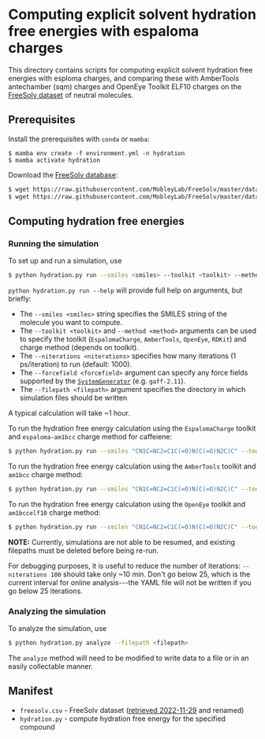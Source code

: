 # Computing explicit solvent hydration free energies with espaloma charges

This directory contains scripts for computing explicit solvent hydration free energies with esploma charges, 
and comparing these with AmberTools antechamber (sqm) charges and OpenEye Toolkit ELF10 charges
on the [FreeSolv dataset](https://github.com/MobleyLab/FreeSolv) of neutral molecules.

## Prerequisites
Install the prerequisites with `conda` or `mamba`:
```
$ mamba env create -f environment.yml -n hydration
$ mamba activate hydration
```
Download the [FreeSolv database](https://raw.githubusercontent.com/MobleyLab/FreeSolv/master/database.txt):
```bash
$ wget https://raw.githubusercontent.com/MobleyLab/FreeSolv/master/database.txt -O freesolv.csv
$ wget https://raw.githubusercontent.com/MobleyLab/FreeSolv/master/database.json -O freesolv.json
```

## Computing hydration free energies

### Running the simulation

To set up and run a simulation, use
```bash
$ python hydration.py run --smiles <smiles> --toolkit <toolkit> --method <method> --niterations <niterations> --forcefield <forcefield> --filepath <filepath>
```
`python hydration.py run --help` will provide full help on arguments, but briefly:
* The `--smiles <smiles>` string specifies the SMILES string of the molecule you want to compute.
* The `--toolkit <toolkit>` and `--method <method>` arguments can be used to specify the toolkit (`EspalomaCharge`, `AmberTools`, `OpenEye`, `RDKit`) and charge method (depends on toolkit).
* The `--niterations <niterations>` specifies how many iterations (1 ps/iteration) to run (default: 1000).
* The `--forcefield <forcefield>` argument can specify any force fields supported by the [`SystemGenerator`](https://github.com/openmm/openmmforcefields#automating-force-field-management-with-systemgenerator) (e.g. `gaff-2.11`).
* The `--filepath <filepath>` argument specifies the directory in which simulation files should be written

A typical calculation will take ~1 hour.

To run the hydration free energy calculation using the `EspalomaCharge` toolkit and `espaloma-am1bcc` charge method for caffeiene:
```bash
$ python hydration.py run --smiles "CN1C=NC2=C1C(=O)N(C(=O)N2C)C" --toolkit EspalomaCharge --method espaloma-am1bcc --filepath caffeine-espaloma
```
To run the hydration free energy calculation using the `AmberTools` toolkit and `am1bcc` charge method:
```bash
$ python hydration.py run --smiles "CN1C=NC2=C1C(=O)N(C(=O)N2C)C" --toolkit AmberTools --method am1bcc --filepath caffeine-ambertools
```
To run the hydration free energy calculation using the `OpenEye` toolkit and `am1bccelf10` charge method:
```bash
$ python hydration.py run --smiles "CN1C=NC2=C1C(=O)N(C(=O)N2C)C" --toolkit OpenEye --method am1bccelf10 --filepath caffeine-openeye
```

**NOTE:** Currently, simulations are not able to be resumed, and existing filepaths must be deleted before being re-run.

For debugging purposes, it is useful to reduce the number of iterations: `--niterations 100` should take only ~10 min.
Don't go below 25, which is the current interval for online analysis---the YAML file will not be written if you go below 25 iterations.

### Analyzing the simulation

To analyze the simulation, use 
```bash
$ python hydration.py analyze --filepath <filepath>
```
The `analyze` method will need to be modified to write data to a file or in an easily collectable manner.

## Manifest
* `freesolv.csv` - FreeSolv dataset ([retrieved 2022-11-29](https://raw.githubusercontent.com/MobleyLab/FreeSolv/master/database.txt) and renamed)
* `hydration.py` - compute hydration free energy for the specified compound

